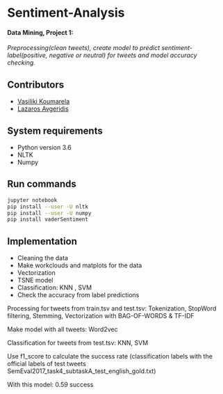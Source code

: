 # Sentiment-Analysis
#### Data Mining, Project 1:
 *Preprocessing(clean tweets), create model to predict sentiment-label(positive, negative or neutral) for tweets and model accuracy checking.*

Contributors
------------

* [Vasiliki Koumarela](https://github.com/VasiaKoum/ "Vasiliki Koumarela")
* [Lazaros Avgeridis](https://github.com/lazavgeridis/ "Lazaros Avgeridis")

System requirements
-------------------

* Python version 3.6
* NLTK
* Numpy

Run commands
------------
```bash
jupyter notebook
pip install --user -U nltk
pip install --user -U numpy
pip install vaderSentiment
```

Implementation
--------------
* Cleaning the data
* Make workclouds and matplots for the data
* Vectorization
* TSNE model
* Classification: KNN , SVM
* Check the accuracy from label predictions

Processing for tweets from train.tsv and test.tsv:
Tokenization, StopWord filtering, Stemming, Vectorization with BAG-OF-WORDS & TF-IDF

Make model with all tweets: Word2vec

Classification for tweets from test.tsv: KNN, SVM

Use f1_score to calculate the success rate (classification labels with the official labels of test tweets SemEval2017_task4_subtaskA_test_english_gold.txt) 

With this model: 0.59 success
